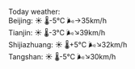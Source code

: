 Today weather:  
Beijing: ☀️   🌡️-5°C 🌬️→35km/h  
Tianjin: ☀️   🌡️-3°C 🌬️↘39km/h  
Shijiazhuang: ☀️   🌡️+5°C 🌬️↘32km/h  
Tangshan: ☀️   🌡️-5°C 🌬️↘30km/h  
